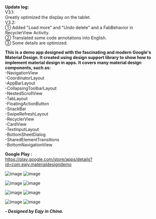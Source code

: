 **Update log:**  
V3.1:  
Greatly optimized the display on the tablet.  
V3.2:  
① Added "Load more" and "Undo delete" and a FabBehavior in RecyclerView Activity.  
② Translated some code annotations into English.  
③ Some details are optimized.

**This is a demo app designed with the fascinating and modern Google's Material Design.
It created using design support library to show how to implement material design in apps.
It covers many material design components, such as:**  
-NavigationView  
-CoordinatorLayout  
-AppBarLayout  
-CollapsingToolbarLayout  
-NestedScrollView  
-TabLayout  
-FloatingActionButton  
-SnackBar  
-SwipeRefreshLayout  
-RecyclerView  
-CardView  
-TextInputLayout  
-BottomSheetDialog  
-SharedElementTransitions  
-BottomNavigationView

**Google Play :**  
https://play.google.com/store/apps/details?id=com.eajy.materialdesigndemo


![image](https://github.com/Eajy/MaterialDesignDemo/blob/master/pictures/1.png)
![image](https://github.com/Eajy/MaterialDesignDemo/blob/master/pictures/2.png)

![image](https://github.com/Eajy/MaterialDesignDemo/blob/master/pictures/3.png)
![image](https://github.com/Eajy/MaterialDesignDemo/blob/master/pictures/4.png)

![image](https://github.com/Eajy/MaterialDesignDemo/blob/master/pictures/5.png)
![image](https://github.com/Eajy/MaterialDesignDemo/blob/master/pictures/6.png)

![image](https://github.com/Eajy/MaterialDesignDemo/blob/master/pictures/pad_1.png)
![image](https://github.com/Eajy/MaterialDesignDemo/blob/master/pictures/pad_2.png)


_**- Designed by Eajy in China.**_